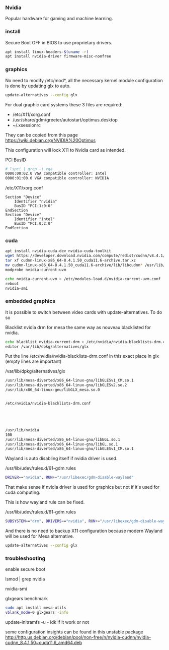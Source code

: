### Nvidia

Popular hardware for gaming and machine learning.

### install

Secure Boot OFF in BIOS to use proprietary drivers.

```bash
apt install linux-headers-$(uname -r)
apt install nvidia-driver firmware-misc-nonfree
```

### graphics

No need to modify /etc/mod*, all the necessary kernel module configuration is done by updating glx to auto.

```bash
update-alternatives --config glx
```

For dual graphic card systems these 3 files are required:
* /etc/X11/xorg.conf
* /usr/share/gdm/greeter/autostart/optimus.desktop
* ~/.xsessionrc

They can be copied from this page https://wiki.debian.org/NVIDIA%20Optimus

This configuration will lock X11 to Nvidia card as intended.

PCI BusID
```bash
# lspci | grep -i vga
0000:00:02.0 VGA compatible controller: Intel
0000:01:00.0 VGA compatible controller: NVIDIA
```

/etc/X11/xorg.conf
```
Section "Device"
    Identifier "nvidia"
    BusID "PCI:1:0:0"
EndSection
Section "Device"
    Identifier "intel"
    BusID "PCI:0:2:0"
EndSection
```

### cuda

```bash
apt install nvidia-cuda-dev nvidia-cuda-toolkit
wget https://developer.download.nvidia.com/compute/redist/cudnn/v8.4.1/local_installers/11.6/cudnn-linux-x86_64-8.4.1.50_cuda11.6-archive.tar.xz
tar xf cudnn-linux-x86_64-8.4.1.50_cuda11.6-archive.tar.xz
mv cudnn-linux-x86_64-8.4.1.50_cuda11.6-archive/lib/libcudnn* /usr/lib/x86_64-linux-gnu/
modprobe nvidia-current-uvm

echo nvidia-current-uvm > /etc/modules-load.d/nvidia-current-uvm.conf
reboot
nvidia-smi
```

### embedded graphics

It is possible to switch between video cards with update-alternatives. To do so

Blacklist nvidia drm for mesa the same way as nouveau blacklisted for nvidia.

```bash
echo blacklist nvidia-current-drm > /etc/nvidia/nvidia-blacklists-drm.conf
editor /var/lib/dpkg/alternatives/glx
```

Put the line /etc/nvidia/nvidia-blacklists-drm.conf in this exact place in glx (empty lines are important)

/var/lib/dpkg/alternatives/glx
```bash
/usr/lib/mesa-diverted/x86_64-linux-gnu/libGLESv1_CM.so.1
/usr/lib/mesa-diverted/x86_64-linux-gnu/libGLESv2.so.2
/usr/lib/x86_64-linux-gnu/libGLX_mesa.so.0


/etc/nvidia/nvidia-blacklists-drm.conf





/usr/lib/nvidia
100
/usr/lib/mesa-diverted/x86_64-linux-gnu/libEGL.so.1
/usr/lib/mesa-diverted/x86_64-linux-gnu/libGL.so.1
/usr/lib/mesa-diverted/x86_64-linux-gnu/libGLESv1_CM.so.1
```

Wayland is auto disabling itself if nvidia driver is used.

/usr/lib/udev/rules.d/61-gdm.rules
```bash
DRIVER=="nvidia", RUN+="/usr/libexec/gdm-disable-wayland"
```

That make sense if nvidia driver is used for graphics but not if it's used for cuda computing.

This is how wayland rule can be fixed.

/usr/lib/udev/rules.d/61-gdm.rules
```bash
SUBSYSTEM=="drm", DRIVERS=="nvidia", RUN+="/usr/libexec/gdm-disable-wayland"
```

And there is no need to backup X11 configuration because modern Wayland will be used for Mesa alternative.

```bash
update-alternatives --config glx
```

### troubleshooting

enable secure boot

lsmod | grep nvidia

nvidia-smi

glxgears benchmark

```bash
sudo apt install mesa-utils
vblank_mode=0 glxgears -info
```

update-initramfs -u - idk if it work or not

some configuration insights can be found in this unstable package http://http.us.debian.org/debian/pool/non-free/n/nvidia-cudnn/nvidia-cudnn_8.4.1.50~cuda11.6_amd64.deb
